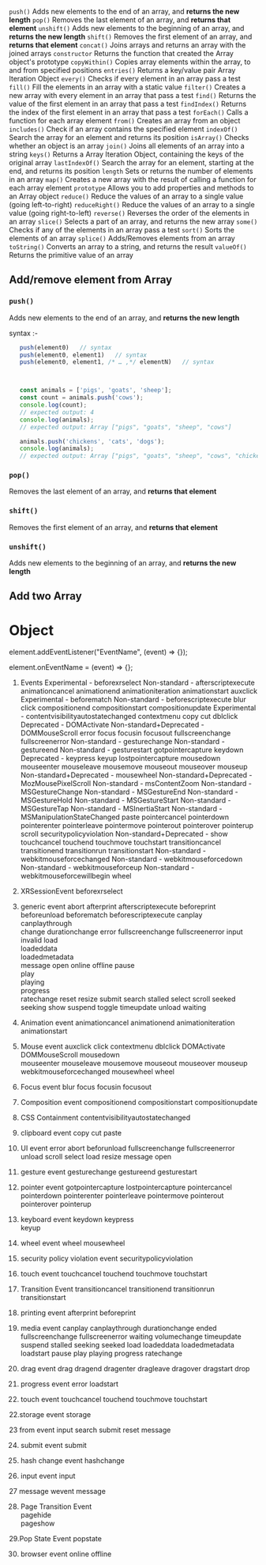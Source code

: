 


`push()`	Adds new elements to the end of an array, and **returns the new length**
`pop()`	    Removes the last element of an array, and **returns that element**
`unshift()`	Adds new elements to the beginning of an array, and **returns the new length**
`shift()`	Removes the first element of an array, and **returns that element**
`concat()`	Joins arrays and returns an array with the joined arrays
`constructor`	Returns the function that created the Array object's prototype
`copyWithin()`	Copies array elements within the array, to and from specified positions
`entries()`	Returns a key/value pair Array Iteration Object
`every()`	Checks if every element in an array pass a test
`fill()`	Fill the elements in an array with a static value
`filter()`	Creates a new array with every element in an array that pass a test
`find()`	Returns the value of the first element in an array that pass a test
`findIndex()`	Returns the index of the first element in an array that pass a test
`forEach()`	Calls a function for each array element
`from()`	Creates an array from an object
`includes()`	Check if an array contains the specified element
`indexOf()`	Search the array for an element and returns its position
`isArray()`	Checks whether an object is an array
`join()`	Joins all elements of an array into a string
`keys()`	Returns a Array Iteration Object, containing the keys of the original array
`lastIndexOf()`	Search the array for an element, starting at the end, and returns its position
`length`	Sets or returns the number of elements in an array
`map()`	Creates a new array with the result of calling a function for each array element
`prototype`	Allows you to add properties and methods to an Array object
`reduce()`	Reduce the values of an array to a single value (going left-to-right)
`reduceRight()`	Reduce the values of an array to a single value (going right-to-left)
`reverse()`	Reverses the order of the elements in an array
`slice()`	Selects a part of an array, and returns the new array
`some()`	Checks if any of the elements in an array pass a test
`sort()`	Sorts the elements of an array
`splice()`	Adds/Removes elements from an array
`toString()`	Converts an array to a string, and returns the result
`valueOf()`	Returns the primitive value of an array





## Add/remove element from Array

### `push()`	

Adds new elements to the end of an array, and **returns the new length**

syntax :-
 ```js 
    push(element0)   // syntax
    push(element0, element1)   // syntax
    push(element0, element1, /* … ,*/ elementN)   // syntax



    const animals = ['pigs', 'goats', 'sheep'];
    const count = animals.push('cows');
    console.log(count);
    // expected output: 4
    console.log(animals);
    // expected output: Array ["pigs", "goats", "sheep", "cows"]

    animals.push('chickens', 'cats', 'dogs');
    console.log(animals);
    // expected output: Array ["pigs", "goats", "sheep", "cows", "chickens", "cats", "dogs"]
```

### `pop()`	

Removes the last element of an array, and **returns that element**

### `shift()`	

Removes the first element of an array, and **returns that element**

### `unshift()`	

Adds new elements to the beginning of an array, and **returns the new length**

## Add two Array


# Object









element.addEventListener("EventName", (event) => {});

element.onEventName = (event) => {};







1. Events
Experimental - beforexrselect
Non-standard - afterscriptexecute
animationcancel
animationend
animationiteration
animationstart
auxclick
Experimental - beforematch
Non-standard - beforescriptexecute
blur
click
compositionend
compositionstart
compositionupdate
Experimental - contentvisibilityautostatechanged
contextmenu
copy
cut
dblclick
Deprecated - DOMActivate
Non-standard+Deprecated - DOMMouseScroll
error
focus
focusin
focusout
fullscreenchange
fullscreenerror
Non-standard - gesturechange
Non-standard - gestureend
Non-standard - gesturestart
gotpointercapture
keydown
Deprecated - keypress
keyup
lostpointercapture
mousedown
mouseenter
mouseleave
mousemove
mouseout
mouseover
mouseup
Non-standard+Deprecated - mousewheel
Non-standard+Deprecated - MozMousePixelScroll
Non-standard - msContentZoom
Non-standard - MSGestureChange
Non-standard - MSGestureEnd
Non-standard - MSGestureHold
Non-standard - MSGestureStart
Non-standard - MSGestureTap
Non-standard - MSInertiaStart
Non-standard - MSManipulationStateChanged
paste
pointercancel
pointerdown
pointerenter
pointerleave
pointermove
pointerout
pointerover
pointerup
scroll
securitypolicyviolation
Non-standard+Deprecated - show
touchcancel
touchend
touchmove
touchstart
transitioncancel
transitionend
transitionrun
transitionstart
Non-standard - webkitmouseforcechanged
Non-standard - webkitmouseforcedown
Non-standard - webkitmouseforceup
Non-standard - webkitmouseforcewillbegin
wheel











1. XRSessionEvent
beforexrselect

2. generic event
abort
afterprint
afterscriptexecute
beforeprint
beforeunload
beforematch 
beforescriptexecute 
canplay		
canplaythrough	
change
durationchange
error
fullscreenchange 
fullscreenerror 
input
invalid
load		
loadeddata	
loadedmetadata	
message
open
online
offline
pause			
play			
playing		
progress	
ratechange
reset
resize
submit
search
stalled
select
scroll 
seeked
seeking
show 
suspend
toggle
timeupdate
unload
waiting





3. Animation event
animationcancel 
animationend 
animationiteration 
animationstart 



4. Mouse event
auxclick 
click 
contextmenu 
dblclick 
DOMActivate 
DOMMouseScroll
mousedown  
mouseenter 
mouseleave
mousemove 
mouseout 
mouseover 
mouseup 
webkitmouseforcechanged 
mousewheel
wheel





5. Focus event
blur
focus 
focusin 
focusout 




6. Composition event
compositionend 
compositionstart 
compositionupdate 



7. CSS Containment
contentvisibilityautostatechanged 



8. clipboard event
copy 
cut 
paste





9. UI event 
error 
abort
beforunload
fullscreenchange
fullscreenerror
unload
scroll
select
load
resize
message
open



10. gesture event
gesturechange 
gestureend 
gesturestart





11. pointer event
gotpointercapture 
lostpointercapture 
pointercancel 
pointerdown 
pointerenter 
pointerleave 
pointermove 
pointerout 
pointerover 
pointerup 


12. keyboard event
keydown
keypress  
keyup 


13. wheel event
wheel 
mousewheel

14. security policy violation  event
securitypolicyviolation 

15. touch event
touchcancel 
touchend 
touchmove 
touchstart 

16.  Transition Event
transitioncancel 
transitionend 
transitionrun 
transitionstart 



17. printing event
afterprint
beforeprint





18. media event
canplay
canplaythrough
durationchange
ended
fullscreenchange
fullscreenerror
waiting
volumechange
timeupdate
suspend
stalled
seeking
seeked
load
loadeddata
loadedmetadata
loadstart
pause
play
playing
progress
ratechange






19. drag event
drag
dragend
dragenter
dragleave
dragover
dragstart
drop

20. progress event
error
loadstart

21. touch event
touchcancel
touchend
touchmove
touchstart



22.storage event
storage



23 from event
input
search
submit
reset
message

24. submit event
submit


25. hash change event
hashchange

26. input event
input


27 message wevent
message


28. Page Transition Event	
pagehide			
pageshow			



29.Pop State Event
popstate


30. browser event
online
offline

